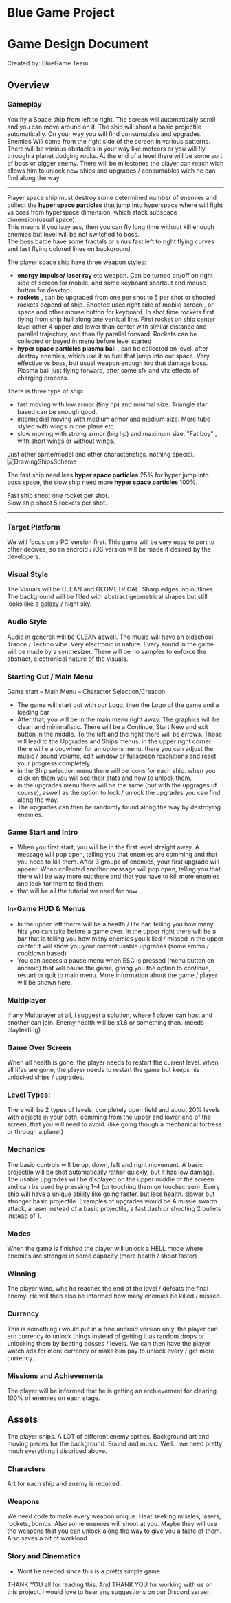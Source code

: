 # Blue Game Project

# Game Design Document

Created by: BlueGame Team


## Overview

### Gameplay
You fly a Space ship from left to right. The screen will automatically scroll and you can move around on it.
The ship will shoot a basic projectile automatically. On your way you will find consumables and upgrades.
Enemies Will come from the right side of the screen in various patterns.
There will be various obstacles in your way like meteors or you will fly through a planet dodging rocks.
At the end of a level there will be some sort of boss or bigger enemy.
There will be milestones the player can reach wich allows him to unlock new ships and upgrades / consumables wich he can find along the way.

---

Player space ship must destroy some determined number of enemies and collect the **hyper space particles** that jump into hyperspace where will fight vs boss from hyperspace dimension, which atack subspace dimension(usual space).  
This means if you lazy ass, then you can fly long time without kill enough enemies but level will be not switched to boss.  
The boss battle have some fractals or sinus fast left to right flying curves and fast flying colored lines on background.  

The player space ship have three weapon styles:
- **energy impulse/ laser ray** etc weapon. Can be turned on/off on right side of screen for mobile, and some keyboard shortcut and mouse button for desktop  
- **rockets** , can be upgraded from one per shot to 5 per shot or shooted rockets depend of ship. Shooted uses right side of mobile screen , or space and other mouse button for keyboard. In shot time rockets first flying from ship hull along one vertical line. First rocket on ship center level other 4 upper and lower than center with similar distance and parallel trajectory, and than fly parallel forward. Rockets can be collected or buyed in menu before level started  
- **hyper space particles plasma ball** , can be collected on level, after destroy enemies, which use it as fuel that jump into our space. Very effective vs boss, but usual weapon enough too that damage boss. Plasma ball just flying forward, after some sfx and vfx effects of charging process.

There is three type of ship:
- fast moving with low armor (tiny hp) and minimal size. Triangle star based can be enough good.  
- intermedial moving with medium armor and medium size. More tube styled with wings in one plane etc.  
- slow moving with strong armor (big hp) and maximum size. "Fat boy" , with short wings or without wings.  

Just other sprite/model and other characteristics, nothing special.  
![DrawingShipsScheme](https://github.com/GraphicEdit/BlueProject/blob/master/GDD_files/healingDrawingShipsScheme202003151930.png)

The fast ship need less **hyper space particles** 25% for hyper jump into boss space, the slow ship need more **hyper space particles** 100%.

Fast ship shoot one rocket per shot.  
Slow ship shoot 5 rockets per shot.

---

### Target Platform
We will focus on a PC Version first.
This game will be very easy to port to other decives, so an android / iOS version will be made if desired by the developers.

### Visual Style
The Visuals will be CLEAN and GEOMETRICAL. Sharp edges, no outlines.
The background will be filled with abstract geometrical shapes but still looks like a galaxy / night sky.

### Audio Style
Audio in generell will be CLEAN aswell.
The music will have an oldschool Trance / Techno vibe. Very electronic in nature.
Every sound in the game will be made by a synthesizer. There will be no samples to enforce the abstract, electronical nature of the visuals.

### Starting Out / Main Menu
Game start – Main Menu – Character Selection/Creation
- The game will start out with our Logo, then the Logo of the game and a loading bar
- After that, you will be in the main menu right away. The graphics will be clean and minimalistic. There will be a Continue, Start New and exit button in the middle. To the left and the right there will be arrows. Those will lead to the Upgrades and Ships menus. in the upper right corner there will e a cogwheel for an options menu. there you can adjust the music / sound volume, edit window or fullscreen resolutions and reset your progress completely.
- in the Ship selection menu there will be icons for each ship. when you click on them you will see their stats and how to unlock them.
- in the upgrades menu there will be the same (but with the upgrages uf course), aswell as the option to lock / unlock the upgrades you can find along the way.
- The upgrades can then be randomly found along the way by destroying enemies.

### Game Start and Intro
- When you first start, you will be in the first level straight away. A message will pop open, telling you that enemies are comming and that you need to kill them. After 3 groups of enemies, your first upgrade will appear. When collected another message will pop open, telling you that there will be way more out there and that you have to kill more enemies and look for them to find them.
- that will be all the tutorial we need for now

### In-Game HUD & Menus
- In the upper left therre will be a health / life bar, telling you how many hits you can take before a game over.
In the upper right there will be a bar that is telling you how many enemies you killed / missed
In the upper center it will show you your current usable upgrades (some ammo / cooldown based)
- You can access a pause menu when ESC is pressed (menu button on android) that will pause the game, giving you the option to continue, restart or quit to main menu. More information about the game / player will be shown here.

### Multiplayer
If any Multiplayer at all, i suggest a solution, where 1 player can host and another can join. Enemy health will be x1.8 or something then. (needs playtesting)

### Game Over Screen
When all health is gone, the player needs to restart the current level.
when all lifes are gone, the player needs to restart the game but keeps his unlocked ships / upgrades.


### Level Types:
There will be 2 types of levels: completely open field and about 20% levels with objects in your path, comming from the upper and lower end of the screen, that you will need to avoid. (like going though a mechanical fortress or through a planet)


### Mechanics
The basic controls will be up, down, left and right movement. A basic projectile will be shot automatically rather quickly, but it has low damage. The usable upgrades will be displayed on the upper middle of the screen and can be used by pressing 1-4 (or touching them on touchscreen). Every ship will have a unique ability like going faster, but less health. slower but stronger basic projectile.
Examples of upgrades would be A missle swarm attack, a laser instead of a basic projectile, a fast dash or shooting 2 bullets instead of 1.


### Modes
When the game is finished the player will unlock a HELL mode where enemies are stronger in some capacity (more health / shoot faster)

### Winning
The player wins, whe he reaches the end of the level / defeats the final enemy. He will then also be informed how many enemies he killed / missed.

### Currency
This is something i would put in a free android version only. the player can ern currency to unlock things instead of getting it as random drops or unlocking them by beating bosses / levels. We can then have the player watch ads for more currency or make him pay to unlock every / get more currency.


### Missions and Achievements
The player will be informed that he is getting an archievement for clearing 100% of enemies on each stage.

## Assets
The player ships.
A LOT of different enemy sprites.
Background art and moving pieces for the background.
Sound and music.
Well... we need pretty much everything i discribed above.

### Characters
Art for each ship and enemy is required.

### Weapons
We need code to make every weapon unique. Heat seeking missles, lasers, rockets, bombs.
Also some enemies will shoot at you. Maybe they will use the weapons that you can unlock along the way to give you a taste of them.
Also saves a bit of workload.


### Story and Cinematics
- Wont be needed since this is a pretts simple game



THANK YOU all for reading this. And THANK YOU for working with us on this project.
I would love to hear any suggestions on our Discord server.


